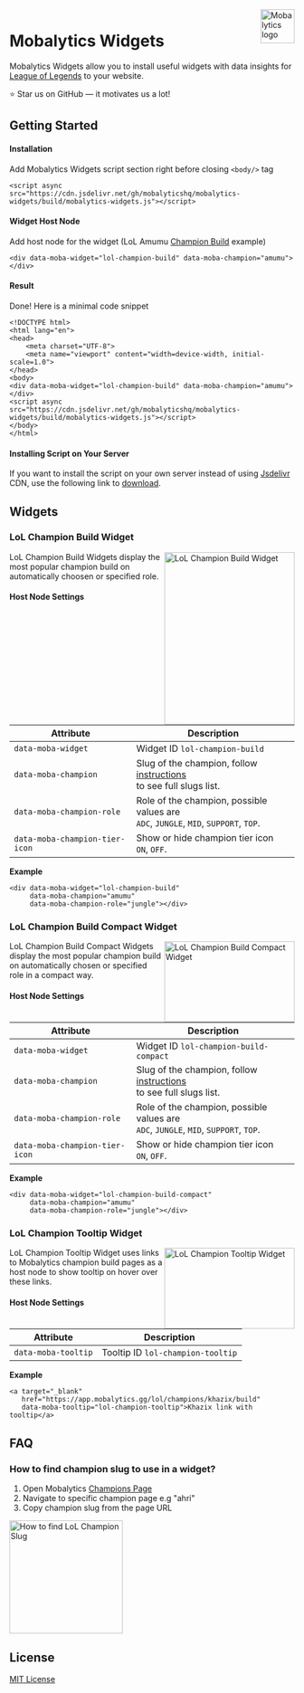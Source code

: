 <a href="https://mobalytics.gg/">
    <img src="https://fastcdn.mobalytics.gg/assets/common/icons/mobalytics-logo/logo-mobalytics-collapsed.svg" alt="Mobalytics logo" title="Mobalytics" align="right" height="60" />
</a>

# Mobalytics Widgets

Mobalytics Widgets allow you to install useful widgets with data insights for [League of Legends](https://app.mobalytics.gg/) to your website.

:star: Star us on GitHub — it motivates us a lot!

## Getting Started

#### Installation

Add Mobalytics Widgets script section right before closing `<body/>` tag
```
<script async src="https://cdn.jsdelivr.net/gh/mobalyticshq/mobalytics-widgets/build/mobalytics-widgets.js"></script>
```

#### Widget Host Node

Add host node for the widget (LoL Amumu [Champion Build](#) example)
```
<div data-moba-widget="lol-champion-build" data-moba-champion="amumu"></div>
```

#### Result

Done! Here is a minimal code snippet
```
<!DOCTYPE html>
<html lang="en">
<head>
    <meta charset="UTF-8">
    <meta name="viewport" content="width=device-width, initial-scale=1.0">
</head>
<body>
<div data-moba-widget="lol-champion-build" data-moba-champion="amumu"></div>
<script async src="https://cdn.jsdelivr.net/gh/mobalyticshq/mobalytics-widgets/build/mobalytics-widgets.js"></script>
</body>
</html>
```

#### Installing Script on Your Server
If you want to install the script on your own server instead of using [Jsdelivr](https://cdn.jsdelivr.net) CDN, use the following link to <a href="https://cdn.jsdelivr.net/gh/mobalyticshq/mobalytics-widgets/build/mobalytics-widgets.js" target="_blank" download="mobalytics-widgets.js">download</a>.

## Widgets

### LoL Champion Build Widget

<img src="https://cdn.mobalytics.gg/assets/common/images/mobalytics-widgets-repo/readme-lol-champion-build-widget.png" align="right"
     alt="LoL Champion Build Widget" width="230" height="305">

LoL Champion Build Widgets display the most popular champion build on automatically choosen or specified role.

#### Host Node Settings

| Attribute | Description |
| --- | --- |
| `data-moba-widget` | Widget ID `lol-champion-build` |
| `data-moba-champion` | Slug of the champion, follow [instructions](#)<br/>to see full slugs list. |
| `data-moba-champion-role` | Role of the champion, possible values are<br/>`ADC`, `JUNGLE`, `MID`, `SUPPORT`, `TOP`. |
| `data-moba-champion-tier-icon` | Show or hide champion tier icon<br/>`ON`, `OFF`. |

**Example**
```
<div data-moba-widget="lol-champion-build"
     data-moba-champion="amumu"
     data-moba-champion-role="jungle"></div>
```

### LoL Champion Build Compact Widget

<img src="https://cdn.mobalytics.gg/assets/common/images/mobalytics-widgets-repo/readme-lol-champion-build-compact-widget.png?1" align="right"
     alt="LoL Champion Build Compact Widget" width="230" height="143">

LoL Champion Build Compact Widgets display the most popular champion build on automatically chosen or specified role in a compact way.

#### Host Node Settings

| Attribute | Description |
| --- | --- |
| `data-moba-widget` | Widget ID `lol-champion-build-compact` |
| `data-moba-champion` | Slug of the champion, follow [instructions](#)<br/>to see full slugs list. |
| `data-moba-champion-role` | Role of the champion, possible values are<br/>`ADC`, `JUNGLE`, `MID`, `SUPPORT`, `TOP`. |
| `data-moba-champion-tier-icon` | Show or hide champion tier icon<br/>`ON`, `OFF`. |

**Example**
```
<div data-moba-widget="lol-champion-build-compact"
     data-moba-champion="amumu"
     data-moba-champion-role="jungle"></div>
```

### LoL Champion Tooltip Widget

<img src="https://cdn.mobalytics.gg/assets/common/images/mobalytics-widgets-repo/readme-lol-champion-tooltip-widget.png" align="right"
     alt="LoL Champion Tooltip Widget" width="230" height="143">

LoL Champion Tooltip Widget uses links to Mobalytics champion build pages as a host node to show tooltip on hover over these links.

#### Host Node Settings

| Attribute | Description |
| --- | --- |
| `data-moba-tooltip` | Tooltip ID `lol-champion-tooltip` |

**Example**
```
<a target="_blank"
   href="https://app.mobalytics.gg/lol/champions/khazix/build"
   data-moba-tooltip="lol-champion-tooltip">Khazix link with tooltip</a>
```

## FAQ

### How to find champion slug to use in a widget?
1. Open Mobalytics [Champions Page](https://app.mobalytics.gg/lol/champions)
2. Navigate to specific champion page e.g "ahri"
3. Copy champion slug from the page URL

<img src="https://cdn.mobalytics.gg/assets/common/images/mobalytics-widgets-repo/readme-how-to-find-lol-champion-slug.jpg"
     alt="How to find LoL Champion Slug"  height="200">

## License
[MIT License](https://github.com/mobalyticshq/mobalytics-widgets/commit/729ed56ccc20de4e215c113a1402bf8249ae3d32)
